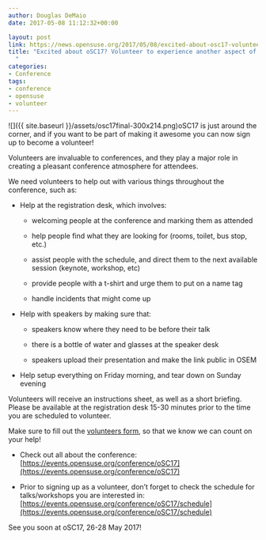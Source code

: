 ```yaml
---
author: Douglas DeMaio
date: 2017-05-08 11:12:32+00:00

layout: post
link: https://news.opensuse.org/2017/05/08/excited-about-osc17-volunteer-to-experience-another-aspect-of-it/
title: "Excited about oSC17? Volunteer to experience another aspect of it!\
  "
categories:
- Conference
tags:
- conference
- opensuse
- volunteer
---
```

![]({{ site.baseurl }}/assets/osc17final-300x214.png)oSC17 is just around the corner, and if you want to be part of making it awesome you can now sign up to become a volunteer!

Volunteers are invaluable to conferences, and they play a major role in creating a pleasant conference atmosphere for attendees.

We need volunteers to help out with various things throughout the conference, such as:



 	
  * Help at the registration desk, which involves:

 	
    * welcoming people at the conference and marking them as attended

 	
    * help people find what they are looking for (rooms, toilet, bus stop, etc.)

 	
    * assist people with the schedule, and direct them to the next available session (keynote, workshop, etc)

 	
    * provide people with a t-shirt and urge them to put on a name tag

 	
    * handle incidents that might come up




 	
  * Help with speakers by making sure that:

 	
    * speakers know where they need to be before their talk

 	
    * there is a bottle of water and glasses at the speaker desk

 	
    * speakers upload their presentation and make the link public in OSEM




 	
  * Help setup everything on Friday morning, and tear down on Sunday evening


Volunteers will receive an instructions sheet, as well as a short briefing. Please be available at the registration desk 15-30 minutes prior to the time you are scheduled to volunteer.

Make sure to fill out the [volunteers form](http://goo.gl/Nq3HgQ), so that we know we can count on your help!



 	
  * Check out all about the conference: [https://events.opensuse.org/conference/oSC17](https://events.opensuse.org/conference/oSC17)

 	
  * Prior to signing up as a volunteer, don’t forget to check the schedule for talks/workshops you are interested in: [https://events.opensuse.org/conference/oSC17/schedule](https://events.opensuse.org/conference/oSC17/schedule)


See you soon at oSC17, 26-28 May 2017!		

